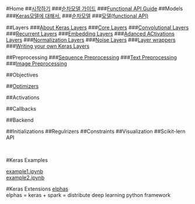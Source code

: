 #Home
##[시작하기]()
###[순차모델 가이드](./keras_순차모델로_시작하기.md)
###[Functional API Guide]()
##Models
###[Keras모델에 대해서.]()
###[순차모델](./the_squential_model_api.md) 
###[모델(functional API)]()

##Layers
###[About Keras Layers]()
###[Core Layers]()
###[Convolutional Layers]()
###[Recurrent Layers]()
###[Embedding Layers]()
###[Adanced ACtivations Layers]()
###[Normalization Layers]()
###[Noise Layers]()
###[Layer wrappers]()
###[Writing your own Keras Layers]()


##Preprocessing
###[Sequence Preprocessing]()
###[Text Preprocessing]()
###[Image Preprocessing]()

##Objectives

##[Optimizers](./optimizer.md)

##Activations

##Callbacks

##Backend 

##Initializations
##Regulrizers
##Constraints
##Visualization
##Scikit-lern API

<br>

#Keras Examples 

[example1.ipynb](./examples/keras1.ipynb)<br>
[example2.ipynb](./examples.keras2.ipynb)

#Keras Extensions 
[elphas](https://github.com/maxpumperla/elephas)<br>
elphas = keras + spark 
	   = distribute deep learning python framework 
          